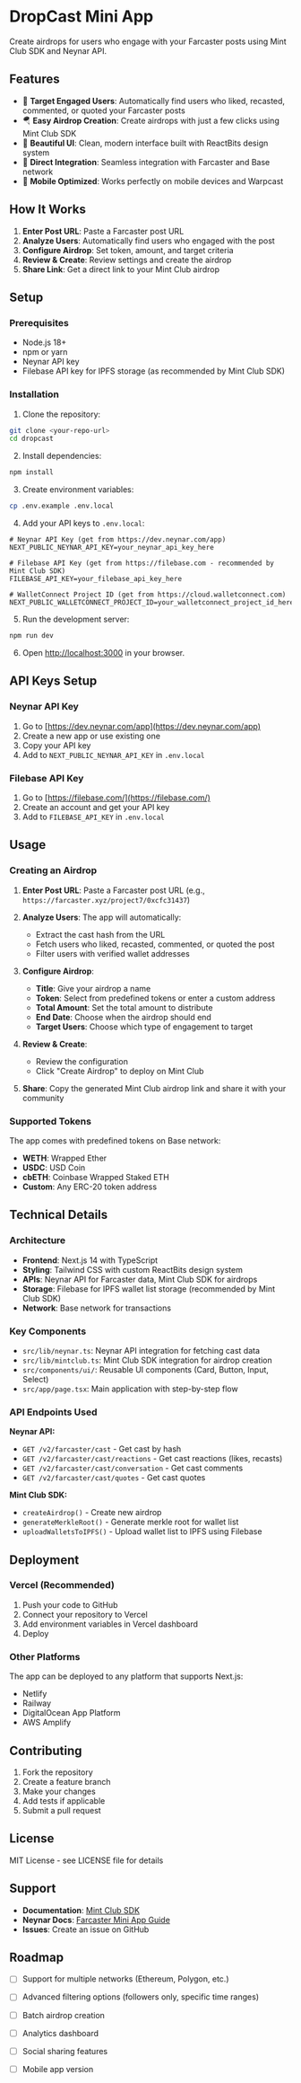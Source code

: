 # DropCast Mini App

Create airdrops for users who engage with your Farcaster posts using Mint Club SDK and Neynar API.

## Features

- 🎯 **Target Engaged Users**: Automatically find users who liked, recasted, commented, or quoted your Farcaster posts
- 🪂 **Easy Airdrop Creation**: Create airdrops with just a few clicks using Mint Club SDK
- 🎨 **Beautiful UI**: Clean, modern interface built with ReactBits design system
- 🔗 **Direct Integration**: Seamless integration with Farcaster and Base network
- 📱 **Mobile Optimized**: Works perfectly on mobile devices and Warpcast

## How It Works

1. **Enter Post URL**: Paste a Farcaster post URL
2. **Analyze Users**: Automatically find users who engaged with the post
3. **Configure Airdrop**: Set token, amount, and target criteria
4. **Review & Create**: Review settings and create the airdrop
5. **Share Link**: Get a direct link to your Mint Club airdrop

## Setup

### Prerequisites

- Node.js 18+ 
- npm or yarn
- Neynar API key
- Filebase API key for IPFS storage (as recommended by Mint Club SDK)

### Installation

1. Clone the repository:
```bash
git clone <your-repo-url>
cd dropcast
```

2. Install dependencies:
```bash
npm install
```

3. Create environment variables:
```bash
cp .env.example .env.local
```

4. Add your API keys to `.env.local`:
```env
# Neynar API Key (get from https://dev.neynar.com/app)
NEXT_PUBLIC_NEYNAR_API_KEY=your_neynar_api_key_here

# Filebase API Key (get from https://filebase.com - recommended by Mint Club SDK)
FILEBASE_API_KEY=your_filebase_api_key_here

# WalletConnect Project ID (get from https://cloud.walletconnect.com)
NEXT_PUBLIC_WALLETCONNECT_PROJECT_ID=your_walletconnect_project_id_here
```

5. Run the development server:
```bash
npm run dev
```

6. Open [http://localhost:3000](http://localhost:3000) in your browser.

## API Keys Setup

### Neynar API Key
1. Go to [https://dev.neynar.com/app](https://dev.neynar.com/app)
2. Create a new app or use existing one
3. Copy your API key
4. Add to `NEXT_PUBLIC_NEYNAR_API_KEY` in `.env.local`

### Filebase API Key
1. Go to [https://filebase.com/](https://filebase.com/)
2. Create an account and get your API key
3. Add to `FILEBASE_API_KEY` in `.env.local`

## Usage

### Creating an Airdrop

1. **Enter Post URL**: Paste a Farcaster post URL (e.g., `https://farcaster.xyz/project7/0xcfc31437`)

2. **Analyze Users**: The app will automatically:
   - Extract the cast hash from the URL
   - Fetch users who liked, recasted, commented, or quoted the post
   - Filter users with verified wallet addresses

3. **Configure Airdrop**:
   - **Title**: Give your airdrop a name
   - **Token**: Select from predefined tokens or enter a custom address
   - **Total Amount**: Set the total amount to distribute
   - **End Date**: Choose when the airdrop should end
   - **Target Users**: Choose which type of engagement to target

4. **Review & Create**: 
   - Review the configuration
   - Click "Create Airdrop" to deploy on Mint Club

5. **Share**: Copy the generated Mint Club airdrop link and share it with your community

### Supported Tokens

The app comes with predefined tokens on Base network:
- **WETH**: Wrapped Ether
- **USDC**: USD Coin  
- **cbETH**: Coinbase Wrapped Staked ETH
- **Custom**: Any ERC-20 token address

## Technical Details

### Architecture

- **Frontend**: Next.js 14 with TypeScript
- **Styling**: Tailwind CSS with custom ReactBits design system
- **APIs**: Neynar API for Farcaster data, Mint Club SDK for airdrops
- **Storage**: Filebase for IPFS wallet list storage (recommended by Mint Club SDK)
- **Network**: Base network for transactions

### Key Components

- `src/lib/neynar.ts`: Neynar API integration for fetching cast data
- `src/lib/mintclub.ts`: Mint Club SDK integration for airdrop creation
- `src/components/ui/`: Reusable UI components (Card, Button, Input, Select)
- `src/app/page.tsx`: Main application with step-by-step flow

### API Endpoints Used

**Neynar API:**
- `GET /v2/farcaster/cast` - Get cast by hash
- `GET /v2/farcaster/cast/reactions` - Get cast reactions (likes, recasts)
- `GET /v2/farcaster/cast/conversation` - Get cast comments
- `GET /v2/farcaster/cast/quotes` - Get cast quotes

**Mint Club SDK:**
- `createAirdrop()` - Create new airdrop
- `generateMerkleRoot()` - Generate merkle root for wallet list
- `uploadWalletsToIPFS()` - Upload wallet list to IPFS using Filebase

## Deployment

### Vercel (Recommended)

1. Push your code to GitHub
2. Connect your repository to Vercel
3. Add environment variables in Vercel dashboard
4. Deploy

### Other Platforms

The app can be deployed to any platform that supports Next.js:
- Netlify
- Railway
- DigitalOcean App Platform
- AWS Amplify

## Contributing

1. Fork the repository
2. Create a feature branch
3. Make your changes
4. Add tests if applicable
5. Submit a pull request

## License

MIT License - see LICENSE file for details

## Support

- **Documentation**: [Mint Club SDK](https://sdk.mint.club/docs/sdk/airdrop/createAirdrop)
- **Neynar Docs**: [Farcaster Mini App Guide](https://docs.neynar.com/docs/create-farcaster-miniapp-in-60s)
- **Issues**: Create an issue on GitHub

## Roadmap

- [ ] Support for multiple networks (Ethereum, Polygon, etc.)
- [ ] Advanced filtering options (followers only, specific time ranges)
- [ ] Batch airdrop creation
- [ ] Analytics dashboard
- [ ] Social sharing features
- [ ] Mobile app version

